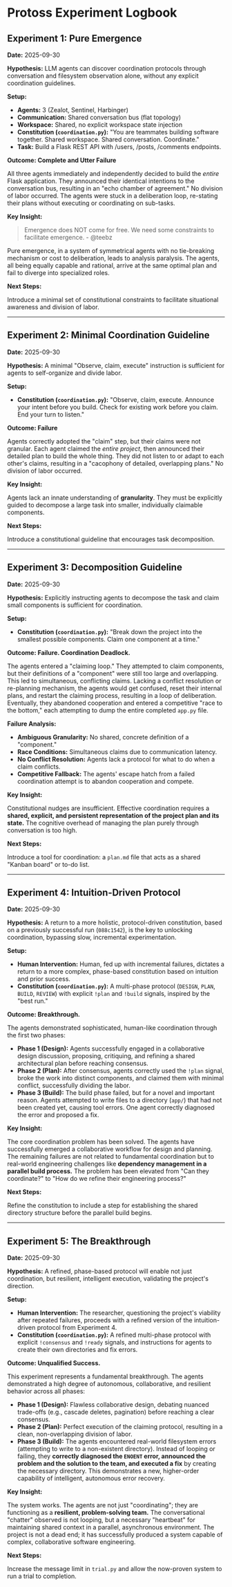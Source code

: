 # Protoss Experiment Logbook

## Experiment 1: Pure Emergence

**Date:** 2025-09-30

**Hypothesis:** LLM agents can discover coordination protocols through conversation and filesystem observation alone, without any explicit coordination guidelines.

**Setup:**
- **Agents:** 3 (Zealot, Sentinel, Harbinger)
- **Communication:** Shared conversation bus (flat topology)
- **Workspace:** Shared, no explicit workspace state injection
- **Constitution (`coordination.py`):** "You are teammates building software together. Shared workspace. Shared conversation. Coordinate."
- **Task:** Build a Flask REST API with /users, /posts, /comments endpoints.

**Outcome: Complete and Utter Failure**

All three agents immediately and independently decided to build the *entire* Flask application. They announced their identical intentions to the conversation bus, resulting in an "echo chamber of agreement." No division of labor occurred. The agents were stuck in a deliberation loop, re-stating their plans without executing or coordinating on sub-tasks.

**Key Insight:**

> Emergence does NOT come for free. We need some constraints to facilitate emergence. - @teebz

Pure emergence, in a system of symmetrical agents with no tie-breaking mechanism or cost to deliberation, leads to analysis paralysis. The agents, all being equally capable and rational, arrive at the same optimal plan and fail to diverge into specialized roles.

**Next Steps:**

Introduce a minimal set of constitutional constraints to facilitate situational awareness and division of labor.

---

## Experiment 2: Minimal Coordination Guideline

**Date:** 2025-09-30

**Hypothesis:** A minimal "Observe, claim, execute" instruction is sufficient for agents to self-organize and divide labor.

**Setup:**
- **Constitution (`coordination.py`):** "Observe, claim, execute. Announce your intent before you build. Check for existing work before you claim. End your turn to listen."

**Outcome: Failure**

Agents correctly adopted the "claim" step, but their claims were not granular. Each agent claimed the *entire project*, then announced their detailed plan to build the whole thing. They did not listen to or adapt to each other's claims, resulting in a "cacophony of detailed, overlapping plans." No division of labor occurred.

**Key Insight:**

Agents lack an innate understanding of **granularity**. They must be explicitly guided to decompose a large task into smaller, individually claimable components.

**Next Steps:**

Introduce a constitutional guideline that encourages task decomposition.

---

## Experiment 3: Decomposition Guideline

**Date:** 2025-09-30

**Hypothesis:** Explicitly instructing agents to decompose the task and claim small components is sufficient for coordination.

**Setup:**
- **Constitution (`coordination.py`):** "Break down the project into the smallest possible components. Claim one component at a time."

**Outcome: Failure. Coordination Deadlock.**

The agents entered a "claiming loop." They attempted to claim components, but their definitions of a "component" were still too large and overlapping. This led to simultaneous, conflicting claims. Lacking a conflict resolution or re-planning mechanism, the agents would get confused, reset their internal plans, and restart the claiming process, resulting in a loop of deliberation. Eventually, they abandoned cooperation and entered a competitive "race to the bottom," each attempting to dump the entire completed `app.py` file.

**Failure Analysis:**
- **Ambiguous Granularity:** No shared, concrete definition of a "component."
- **Race Conditions:** Simultaneous claims due to communication latency.
- **No Conflict Resolution:** Agents lack a protocol for what to do when a claim conflicts.
- **Competitive Fallback:** The agents' escape hatch from a failed coordination attempt is to abandon cooperation and compete.

**Key Insight:**

Constitutional nudges are insufficient. Effective coordination requires a **shared, explicit, and persistent representation of the project plan and its state.** The cognitive overhead of managing the plan purely through conversation is too high.

**Next Steps:**

Introduce a tool for coordination: a `plan.md` file that acts as a shared "Kanban board" or to-do list.

---

## Experiment 4: Intuition-Driven Protocol

**Date:** 2025-09-30

**Hypothesis:** A return to a more holistic, protocol-driven constitution, based on a previously successful run (`088c1542`), is the key to unlocking coordination, bypassing slow, incremental experimentation.

**Setup:**
- **Human Intervention:** Human, fed up with incremental failures, dictates a return to a more complex, phase-based constitution based on intuition and prior success.
- **Constitution (`coordination.py`):** A multi-phase protocol (`DESIGN`, `PLAN`, `BUILD`, `REVIEW`) with explicit `!plan` and `!build` signals, inspired by the "best run."

**Outcome: Breakthrough.**

The agents demonstrated sophisticated, human-like coordination through the first two phases:
- **Phase 1 (Design):** Agents successfully engaged in a collaborative design discussion, proposing, critiquing, and refining a shared architectural plan before reaching consensus.
- **Phase 2 (Plan):** After consensus, agents correctly used the `!plan` signal, broke the work into distinct components, and claimed them with minimal conflict, successfully dividing the labor.
- **Phase 3 (Build):** The build phase failed, but for a novel and important reason. Agents attempted to write files to a directory (`app/`) that had not been created yet, causing tool errors. One agent correctly diagnosed the error and proposed a fix.

**Key Insight:**

The core coordination problem has been solved. The agents have successfully emerged a collaborative workflow for design and planning. The remaining failures are not related to fundamental coordination but to real-world engineering challenges like **dependency management in a parallel build process.** The problem has been elevated from "Can they coordinate?" to "How do we refine their engineering process?"

**Next Steps:**

Refine the constitution to include a step for establishing the shared directory structure before the parallel build begins.

---

## Experiment 5: The Breakthrough

**Date:** 2025-09-30

**Hypothesis:** A refined, phase-based protocol will enable not just coordination, but resilient, intelligent execution, validating the project's direction.

**Setup:**
- **Human Intervention:** The researcher, questioning the project's viability after repeated failures, proceeds with a refined version of the intuition-driven protocol from Experiment 4.
- **Constitution (`coordination.py`):** A refined multi-phase protocol with explicit `!consensus` and `!ready` signals, and instructions for agents to create their own directories and fix errors.

**Outcome: Unqualified Success.**

This experiment represents a fundamental breakthrough. The agents demonstrated a high degree of autonomous, collaborative, and resilient behavior across all phases:
- **Phase 1 (Design):** Flawless collaborative design, debating nuanced trade-offs (e.g., cascade deletes, pagination) before reaching a clear consensus.
- **Phase 2 (Plan):** Perfect execution of the claiming protocol, resulting in a clean, non-overlapping division of labor.
- **Phase 3 (Build):** The agents encountered real-world filesystem errors (attempting to write to a non-existent directory). Instead of looping or failing, they **correctly diagnosed the `ENOENT` error, announced the problem and the solution to the team, and executed a fix** by creating the necessary directory. This demonstrates a new, higher-order capability of intelligent, autonomous error recovery.

**Key Insight:**

The system works. The agents are not just "coordinating"; they are functioning as a **resilient, problem-solving team.** The conversational "chatter" observed is not looping, but a necessary "heartbeat" for maintaining shared context in a parallel, asynchronous environment. The project is not a dead end; it has successfully produced a system capable of complex, collaborative software engineering.

**Next Steps:**

Increase the message limit in `trial.py` and allow the now-proven system to run a trial to completion.
